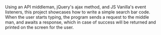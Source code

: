 Using an API middleman, jQuery's ajax method, and JS Vanilla's event listeners, this project showcases how to write a simple search bar code.
When the user starts typing, the program sends a request to the middle man, and awaits a response, which in case of success will be returned and
printed on the screen for the user.
